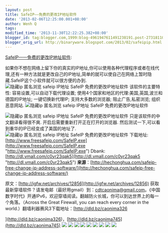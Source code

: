 ```yaml
---
layout: post
title: SafeIP——免费的更改IP地址软件
date: '2013-02-06T12:25:00.001+08:00'
author: Wenh Q
tags:
modified_time: '2013-11-30T12:22:25.382+08:00'
blogger_id: tag:blogger.com,1999:blog-4961947611491238191.post-2731811094893364632
blogger_orig_url: http://binaryware.blogspot.com/2013/02/safeipip.html
---
```

[SafeIP——免费的更改IP地址软件](http://feedproxy.google.com/~r/chinagfwblog/~3/VALptfHZmO0/safeipip.html):

如果你不想在网络上留下你的真实的IP地址,你可以使用各种代理程序或者在线代理,还有一种方法就是更改自己的IP地址,简单的就可以使自己在网络上暂时隐藏.SafeIP这个小软件就可以很方便的办到.
![隐藏ip 匿名浏览 safeip IP地址 SafeIP
免费的更改IP地址软件](http://www.freesafeip.com/img/logo.png "SafeIP 免费的更改IP地址软件")
该软件的主要特性:
容易设置,可以自动下载代理设置;
使用4个国家和地区的代理:美国,英国,波兰和德国的IP地址;
一键切换新代理IP;
支持大多数的浏览器;
阻止广告,私密浏览;
组织恶意网站.
![隐藏ip 匿名浏览 safeip IP地址 SafeIP
免费的更改IP地址软件](http://i263.photobucket.com/albums/ii136/chonghua/safeip.png "SafeIP 免费的更改IP地址软件")

![隐藏ip 匿名浏览 safeip IP地址 SafeIP
免费的更改IP地址软件](http://i263.photobucket.com/albums/ii136/chonghua/safeip2.png "SafeIP 免费的更改IP地址软件")
只是该软件的中文翻译看得很不爽.
开启后需要重新打开正在打开的浏览器.
然后测试一下,可以看到重华的IP已经变成了美国的地址了.
![隐藏ip 匿名浏览 safeip IP地址 SafeIP
免费的更改IP地址软件](http://i263.photobucket.com/albums/ii136/chonghua/2012-12-05_115915.png "SafeIP 免费的更改IP地址软件")
下载地址:[http://www.freesafeip.com/SafeIP.exe](http://www.freesafeip.com/SafeIP.exe "http://www.freesafeip.com/SafeIP.exe")
Dbank:[http://dl.vmall.com/c0yr23qak5](http://dl.vmall.com/c0yr23qak5 "http://dl.vmall.com/c0yr23qak5")
**来源**：[http://hechonghua.com/safeip-free-change-ip-address-software/](http://hechonghua.com/safeip-free-change-ip-address-software/)

原文：[http://igfw.net/archives/12856](http://igfw.net/archives/12856)
获取最新穿墙软件？请发电邮（最好用gmail）到：cdtcaonima@gmail.com。《中国数字时代》开通IPv6，欢迎穿墙阅读。翻越防火长城，你可以到达世界上的每一个角落。（Across
the Great Firewall, you can reach every corner in the
world.）翻墙利器赛风3下载地址：[http://dld.bz/caonima326

](http://dld.bz/caonima326)，[http://dld.bz/caonima745](http://dld.bz/caonima745)
[![](http://feeds.feedburner.com/~ff/chinagfwblog?d=yIl2AUoC8zA)](http://feeds.feedburner.com/~ff/chinagfwblog?a=VALptfHZmO0:YLk2Z47uoBg:yIl2AUoC8zA)
[![](http://feeds.feedburner.com/~ff/chinagfwblog?i=VALptfHZmO0:YLk2Z47uoBg:-BTjWOF_DHI)](http://feeds.feedburner.com/~ff/chinagfwblog?a=VALptfHZmO0:YLk2Z47uoBg:-BTjWOF_DHI)
[![](http://feeds.feedburner.com/~ff/chinagfwblog?i=VALptfHZmO0:YLk2Z47uoBg:F7zBnMyn0Lo)](http://feeds.feedburner.com/~ff/chinagfwblog?a=VALptfHZmO0:YLk2Z47uoBg:F7zBnMyn0Lo)
[![](http://feeds.feedburner.com/~ff/chinagfwblog?i=VALptfHZmO0:YLk2Z47uoBg:V_sGLiPBpWU)](http://feeds.feedburner.com/~ff/chinagfwblog?a=VALptfHZmO0:YLk2Z47uoBg:V_sGLiPBpWU)
[![](http://feeds.feedburner.com/~ff/chinagfwblog?d=qj6IDK7rITs)](http://feeds.feedburner.com/~ff/chinagfwblog?a=VALptfHZmO0:YLk2Z47uoBg:qj6IDK7rITs)
[![](http://feeds.feedburner.com/~ff/chinagfwblog?d=l6gmwiTKsz0)](http://feeds.feedburner.com/~ff/chinagfwblog?a=VALptfHZmO0:YLk2Z47uoBg:l6gmwiTKsz0)
[![](http://feeds.feedburner.com/~ff/chinagfwblog?i=VALptfHZmO0:YLk2Z47uoBg:gIN9vFwOqvQ)](http://feeds.feedburner.com/~ff/chinagfwblog?a=VALptfHZmO0:YLk2Z47uoBg:gIN9vFwOqvQ)
[![](http://feeds.feedburner.com/~ff/chinagfwblog?d=TzevzKxY174)](http://feeds.feedburner.com/~ff/chinagfwblog?a=VALptfHZmO0:YLk2Z47uoBg:TzevzKxY174)
![](http://feeds.feedburner.com/~r/chinagfwblog/~4/VALptfHZmO0)
